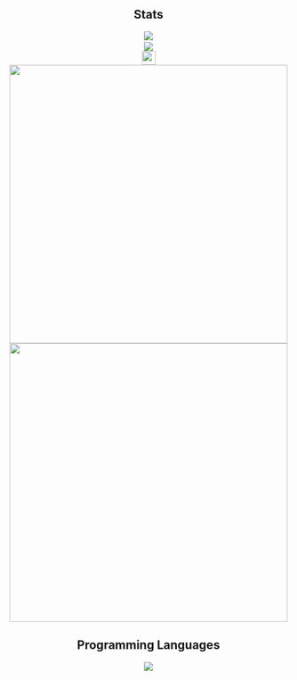 <h2 align='center'>Stats</h2>
<p align="center">
<a href="https://github.com/eyupkaganeyupoglu">
<img src="https://komarev.com/ghpvc/?username=eyupkaganeyupoglu&style=flat-square&color=7d8cbe&label=Profile+Views"></a>
<a href="https://github.com/eyupkaganeyupoglu?tab=repositories">
<br>
<a href="https://github.com/eyupkaganeyupoglu?tab=followers"><img src="https://img.shields.io/github/followers/eyupkaganeyupoglu?style=social"></a> <br>
<a href="https://linktr.ee/e.k.eyupoglu" ><img src="https://img.shields.io/static/v1?label=&message=Linktree&style=flat-square&logo=linktree&labelColor=34cc8c&color=34cc8c&logoColor=ffffff" height=25></a> <br>
<a href="https://github.com/eyupkaganeyupoglu"><img align=center src="https://github-readme-stats.vercel.app/api?username=eyupkaganeyupoglu&show_icons=true&theme=custom&bg_color=111111&text_color=ffffff&icon_color=7d8cbe&title_color=7d8cbe&border_color=7d8cbe" width=500></a> <br>
<a href="https://github.com/eyupkaganeyupoglu"><img align=center src="https://github-readme-streak-stats.herokuapp.com/?user=eyupkaganeyupoglu&background=111111&text_color=ffffff&fire=7d8cbe&sideNums=7d8cbe&border=7d8cbe&dates=ffffff&currStreakNum=7d8cbe&ring=7d8cbe&stroke=7d8cbe&currStreakLabel=7d8cbe&sideLabels=7d8cbe" width=500></a>
</p>
<h2 align='center'>Programming Languages</h2>
<p align="center">
<a href="https://github.com/eyupkaganeyupoglu"><img align=center src="https://github-readme-stats.vercel.app/api/top-langs/?username=eyupkaganeyupoglu&exclude_repo=github-readme-stats,anuraghazra.github.io&theme=custom&bg_color=111111&text_color=ffffff&icon_color=7d8cbe&title_color=7d8cbe&border_color=7d8cbe"></a>  
</p>
